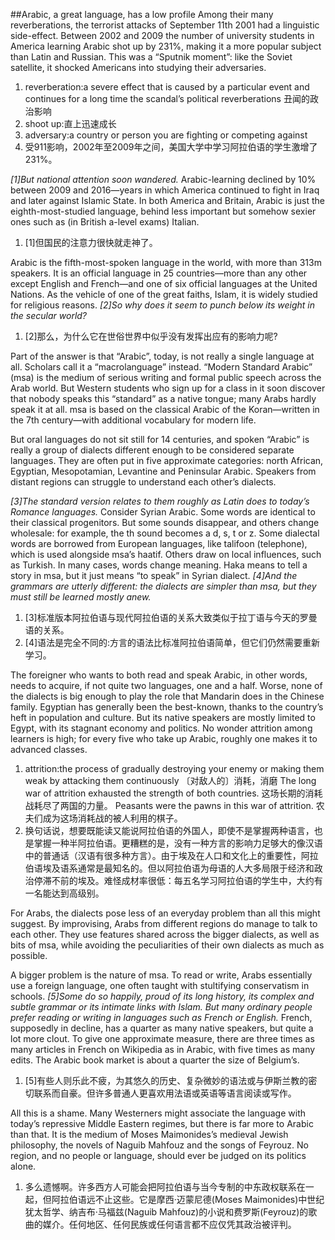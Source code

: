 ##Arabic, a great language, has a low profile
Among their many reverberations, the terrorist attacks of September 11th 2001 had a linguistic side-effect. Between 2002 and 2009 the number of university students in America learning Arabic shot up by 231%, making it a more popular subject than Latin and Russian. This was a “Sputnik moment”: like the Soviet satellite, it shocked Americans into studying their adversaries.
1. reverberation:a severe effect that is caused by a particular event and continues for a long time
the scandal’s political reverberations
丑闻的政治影响
2. shoot up:直上迅速成长
3. adversary:a country or person you are fighting or competing against
4. 受911影响，2002年至2009年之间，美国大学中学习阿拉伯语的学生激增了231%。

*[1]But national attention soon wandered.* Arabic-learning declined by 10% between 2009 and 2016—years in which America continued to fight in Iraq and later against Islamic State. In both America and Britain, Arabic is just the eighth-most-studied language, behind less important but somehow sexier ones such as (in British a-level exams) Italian.
1. [1]但国民的注意力很快就走神了。

Arabic is the fifth-most-spoken language in the world, with more than 313m speakers. It is an official language in 25 countries—more than any other except English and French—and one of six official languages at the United Nations. As the vehicle of one of the great faiths, Islam, it is widely studied for religious reasons. *[2]So why does it seem to punch below its weight in the secular world?*
1. [2]那么，为什么它在世俗世界中似乎没有发挥出应有的影响力呢?

Part of the answer is that “Arabic”, today, is not really a single language at all. Scholars call it a “macrolanguage” instead. “Modern Standard Arabic” (msa) is the medium of serious writing and formal public speech across the Arab world. But Western students who sign up for a class in it soon discover that nobody speaks this “standard” as a native tongue; many Arabs hardly speak it at all. msa is based on the classical Arabic of the Koran—written in the 7th century—with additional vocabulary for modern life.

But oral languages do not sit still for 14 centuries, and spoken “Arabic” is really a group of dialects different enough to be considered separate languages. They are often put in five approximate categories: north African, Egyptian, Mesopotamian, Levantine and Peninsular Arabic. Speakers from distant regions can struggle to understand each other’s dialects.

*[3]The standard version relates to them roughly as Latin does to today’s Romance languages.* Consider Syrian Arabic. Some words are identical to their classical progenitors. But some sounds disappear, and others change wholesale: for example, the th sound becomes a d, s, t or z. Some dialectal words are borrowed from European languages, like talifoon (telephone), which is used alongside msa’s haatif. Others draw on local influences, such as Turkish. In many cases, words change meaning. Haka means to tell a story in msa, but it just means “to speak” in Syrian dialect. *[4]And the grammars are utterly different: the dialects are simpler than msa, but they must still be learned mostly anew.*
1. [3]标准版本阿拉伯语与现代阿拉伯语的关系大致类似于拉丁语与今天的罗曼语的关系。
2. [4]语法是完全不同的:方言的语法比标准阿拉伯语简单，但它们仍然需要重新学习。

The foreigner who wants to both read and speak Arabic, in other words, needs to acquire, if not quite two languages, one and a half. Worse, none of the dialects is big enough to play the role that Mandarin does in the Chinese family. Egyptian has generally been the best-known, thanks to the country’s heft in population and culture. But its native speakers are mostly limited to Egypt, with its stagnant economy and politics. No wonder attrition among learners is high; for every five who take up Arabic, roughly one makes it to advanced classes.
1. attrition:the process of gradually destroying your enemy or making them weak by attacking them continuously
〔对敌人的〕消耗，消磨
The long war of attrition exhausted the strength of both countries. 
这场长期的消耗战耗尽了两国的力量。
Peasants were the pawns in this war of attrition.
农夫们成为这场消耗战的被人利用的棋子。
2. 换句话说，想要既能读又能说阿拉伯语的外国人，即使不是掌握两种语言，也是掌握一种半阿拉伯语。更糟糕的是，没有一种方言的影响力足够大的像汉语中的普通话（汉语有很多种方言）。由于埃及在人口和文化上的重要性，阿拉伯语埃及语系通常是最知名的。但以阿拉伯语为母语的人大多局限于经济和政治停滞不前的埃及。难怪成材率很低：每五名学习阿拉伯语的学生中，大约有一名能达到高级别。

For Arabs, the dialects pose less of an everyday problem than all this might suggest. By improvising, Arabs from different regions do manage to talk to each other. They use features shared across the bigger dialects, as well as bits of msa, while avoiding the peculiarities of their own dialects as much as possible.

A bigger problem is the nature of msa. To read or write, Arabs essentially use a foreign language, one often taught with stultifying conservatism in schools. *[5]Some do so happily, proud of its long history, its complex and subtle grammar or its intimate links with Islam. But many ordinary people prefer reading or writing in languages such as French or English.* French, supposedly in decline, has a quarter as many native speakers, but quite a lot more clout. To give one approximate measure, there are three times as many articles in French on Wikipedia as in Arabic, with five times as many edits. The Arabic book market is about a quarter the size of Belgium’s.
1. [5]有些人则乐此不疲，为其悠久的历史、复杂微妙的语法或与伊斯兰教的密切联系而自豪。但许多普通人更喜欢用法语或英语等语言阅读或写作。

All this is a shame. Many Westerners might associate the language with today’s repressive Middle Eastern regimes, but there is far more to Arabic than that. It is the medium of Moses Maimonides’s medieval Jewish philosophy, the novels of Naguib Mahfouz and the songs of Feyrouz. No region, and no people or language, should ever be judged on its politics alone.
1. 多么遗憾啊。许多西方人可能会把阿拉伯语与当今专制的中东政权联系在一起，但阿拉伯语远不止这些。它是摩西·迈蒙尼德(Moses Maimonides)中世纪犹太哲学、纳吉布·马福兹(Naguib Mahfouz)的小说和费罗斯(Feyrouz)的歌曲的媒介。任何地区、任何民族或任何语言都不应仅凭其政治被评判。